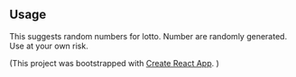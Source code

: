 ## Usage

This suggests random numbers for lotto. Number are randomly generated. Use at your own risk.

(This project was bootstrapped with [Create React App](https://github.com/facebook/create-react-app). )

